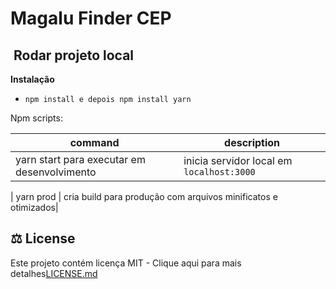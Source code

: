 # Magalu Finder CEP

## ‍ Rodar projeto local

**Instalação**

- `npm install e depois npm install yarn`

Npm scripts:

| command                                     | description                               |
| ------------------------------------------- | ----------------------------------------- |
| yarn start para executar em desenvolvimento | inicia servidor local em `localhost:3000` |

| yarn prod | cria build para produção com arquivos minificatos e otimizados|

## ⚖️ License

Este projeto contém licença MIT - Clique aqui para mais detalhes[LICENSE.md](LICENSE.md)
